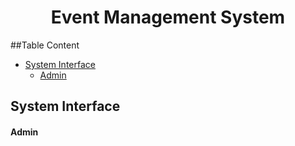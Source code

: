 <h1 align ='center'>Event Management System</h1>

##Table Content
- [System Interface](#system-interface)
  - [Admin](#Admin)

<h2>System Interface</h2>

<h4>Admin</h4>
